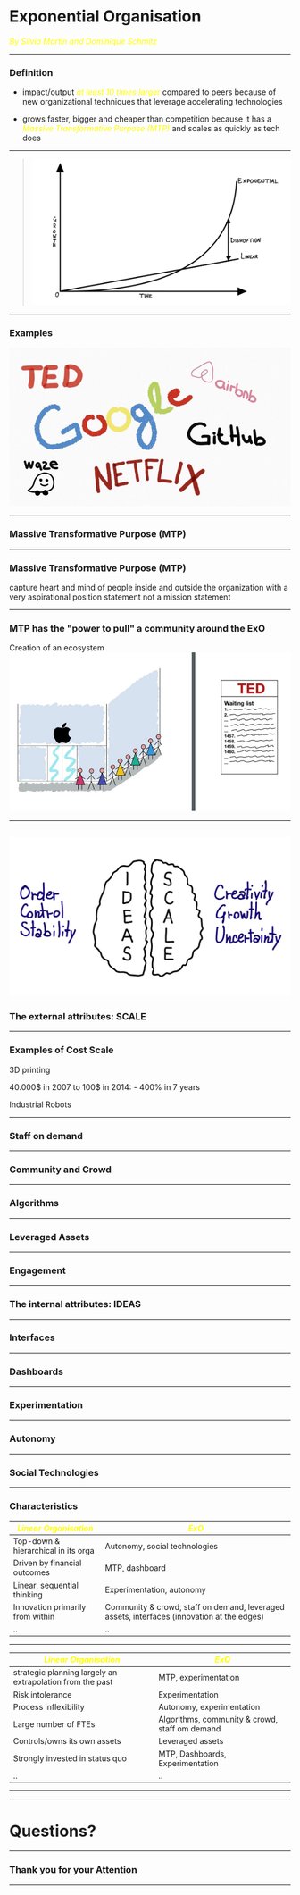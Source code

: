# Exponential Organisation

<span style="color:yellow">_By Silvia Martin and Dominique Schmitz_</span>

---
### Definition
* impact/output <span style="color:yellow">_at least 10 times larger_</span> compared to peers because of new organizational techniques that leverage accelerating technologies

* grows faster, bigger and cheaper than competition because it has a  <span style="color:yellow">_Massive Transformative Purpose (MTP)_</span> and scales as quickly as tech does

---

> ![Exponential development](IMG_0777.jpg)

---

### Examples

![Examples](MicrosoftTeams-image2.jpg)

---

### Massive Transformative Purpose (MTP)

---

### Massive Transformative Purpose (MTP)

capture heart and mind of people inside and outside the organization with a very aspirational position statement
not a mission statement

---

### MTP has the "power to pull" a community around the ExO

Creation of an ecosystem
![Examples 2 ](IMG_077723.jpg)


---

## ![Brain](IMG_0772.jpg)

### The external attributes: SCALE

---

### Examples of Cost Scale

3D printing

40.000$ in 2007 to 100$ in 2014: - 400% in 7 years

Industrial Robots

---

### Staff on demand

---

### Community and Crowd

---

### Algorithms

---

### Leveraged Assets

---

### Engagement

---

### The internal attributes: IDEAS

---

### Interfaces

---

### Dashboards

---

### Experimentation

---

### Autonomy

---

### Social Technologies

---
### Characteristics 

| <span style="color:yellow">_Linear Organisation_</span>| <span style="color:yellow">_ExO_</span>| 
| ------------- |-------------| 
| Top-down & hierarchical in its orga | Autonomy, social technologies | 
| Driven by financial outcomes | MTP, dashboard |   
| Linear, sequential thinking | Experimentation, autonomy|
| Innovation primarily from within | Community & crowd, staff on demand, leveraged assets, interfaces (innovation at the edges) |
| .. | .. | 

---
| <span style="color:yellow">_Linear Organisation_</span>| <span style="color:yellow">_ExO_</span>| 
| ------------- |-------------| 
| strategic planning largely an extrapolation from the past | MTP, experimentation |
|Risk intolerance | Experimentation |
| Process inflexibility | Autonomy, experimentation |
| Large number of FTEs | Algorithms, community & crowd, staff om demand |
| Controls/owns its own assets | Leveraged assets |
| Strongly invested in status quo | MTP, Dashboards, Experimentation |
| .. | .. | 

---


---

# Questions?

---

### Thank you for your Attention

---
